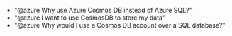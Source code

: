 - "@azure Why use Azure Cosmos DB instead of Azure SQL?"
- "@azure I want to use CosmosDB to store my data"
- "@azure Why would I use a Cosmos DB account over a SQL database?"